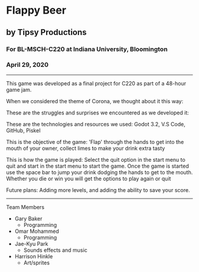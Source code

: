 # Flappy Beer
## by Tipsy Productions 
### For BL-MSCH-C220 at Indiana University, Bloomington
### April 29, 2020

---

This game was developed as a final project for C220 as part of a 48-hour game jam. 

When we considered the theme of Corona, we thought about it this way: 

These are the struggles and surprises we encountered as we developed it:

These are the technologies and resources we used: Godot 3.2, V.S Code, GitHub, Piskel

This is the objective of the game: 'Flap' through the hands to get into the mouth of your owner, collect limes to make your drink extra tasty

This is how the game is played: Select the quit option in the start menu to quit and start in the start menu to start the game. Once the game is started use the space bar to jump your drink dodging the hands to get to the mouth. Whether you die or win you will get the options to play again or quit

Future plans: Adding more levels, and adding the ability to save your score.

---

Team Members

  * Gary Baker
    * Programming
  * Omar Mohammed
    * Programming 
  * Jae-Kyu Park
    * Sounds effects and music
  * Harrison Hinkle
     * Art/sprites
